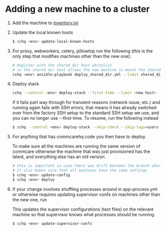 # Adding a new machine to a cluster

1. Add the machine to [inventory.ini](../commcare-cloud/env/index.md#inventoryini)
1. Update the local known hosts

    ```bash
    $ cchq <env> update-local-known-hosts
    ```

1. For proxy, webworkers, celery, pillowtop run the following (this is the only step that modifies machines other than the new one):
    ```bash
    # Register with the shared dir host whitelist
    # so the shared dir host allows the new machine to mount the shared dir
    cchq <env> ansible-playbook deploy_shared_dir.yml --limit shared_dir_host
    ```

1. Deploy stack
    ```bash
    cchq --control <env> deploy-stack --first-time --limit <new host>
    ```

    If it fails part way through for transient reasons (network issue, etc.) and running again fails with SSH errors, that means it has already switched over from the factory SSH setup to the standard SSH setup we use, and you can no longer use --first-time. To resume, run the following instead
    ```bash
    $ cchq --control <env> deploy-stack --skip-check --skip-tags=users --limit <new host>  # Only run this to resume if the above fails part way through
    ```

1. For anything that has commcarehq code you then have to deploy.

    To make sure all the machines are running the same version of commcare otherwise the machine that was just provisioned has the latest, and everything else has an old version.

    ```bash
    # this is important in case there was drift between the branch where new setup was run and master
    # it also makes sure that all machines have the same settings
    $ cchq <env> update-config
    $ cchq <env> deploy
    ```

1. If your change involves shuffling processes around in app-process.yml or otherwise requires updating supervisor confs on machines other than the new one, run

    This updates the supervisor configurations (text files) on the relevant machine so that supervisor knows what processes should be running.
    ```bash
    $ cchq <env> update-supervisor-confs
    ```
